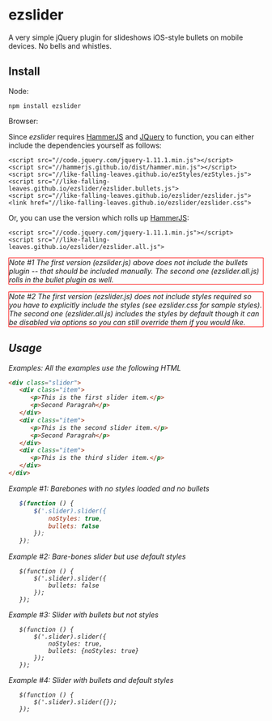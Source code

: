 # ezslider


A very simple jQuery plugin for slideshows iOS-style bullets on mobile devices.  No bells and whistles.


## Install

Node:

    npm install ezslider

Browser:

Since <em>ezslider</em> requires [HammerJS](http://hammerjs.github.io/) and [JQuery](http://jquery.org) to function, you can either include the dependencies yourself as follows:

    <script src="//code.jquery.com/jquery-1.11.1.min.js"></script>
    <script src="//hammerjs.github.io/dist/hammer.min.js"></script>
    <script src="//like-falling-leaves.github.io/ezStyles/ezStyles.js">
    <script src="//like-falling-leaves.github.io/ezslider/ezslider.bullets.js">
    <script src="//like-falling-leaves.github.io/ezslider/ezslider.js">
    <link href="//like-falling-leaves.github.io/ezslider/ezslider.css">


Or, you can use the version which rolls up [HammerJS](http://hammerjs.github.io/):

    <script src="//code.jquery.com/jquery-1.11.1.min.js"></script>
    <script src="//like-falling-leaves.github.io/ezslider/ezslider.all.js">

<p style="border: 1px solid red"> <em>Note #1<em> The first version (<em>ezslider.js</em>) above does not include the <em>bullets</em> plugin -- that should be included manually.  The second one (<em>ezslider.all.js</em>) rolls in the <em>bullet</em> plugin as well. </p>

<p style="border: 1px solid red"> <em>Note #2<em> The first version (<em>ezslider.js</em>) does not include styles required so you have to explicitly include the styles (see <em>ezslider.css</em> for sample styles).  The second one (<em>ezslider.all.js</em>) includes the styles by default though it can be disabled via options so you can still override them if you would like.

## Usage

<em>Examples</em>: All the examples use the following HTML

```html
<div class="slider">
   <div class="item">
      <p>This is the first slider item.</p>
      <p>Second Paragrah</p>
   </div>
   <div class="item">
      <p>This is the second slider item.</p>
      <p>Second Paragrah</p>
   </div>
   <div class="item">
      <p>This is the third slider item.</p>
   </div>
</div>
```

<em>Example #1</em>: Barebones with no styles loaded and no bullets

```javascript
   $(function () {
       $('.slider).slider({
           noStyles: true,
           bullets: false
       });
   });
```

<em>Example #2</em>: Bare-bones slider but use default styles

```javascriopt
   $(function () {
       $('.slider).slider({
           bullets: false
       });
   });
```

<em>Example #3</em>: Slider with bullets but not styles

```javascriopt
   $(function () {
       $('.slider).slider({
           noStyles: true,
           bullets: {noStyles: true}
       });
   });
```

<em>Example #4</em>: Slider with bullets and default styles

```javascriopt
   $(function () {
       $('.slider).slider({});
   });
```

